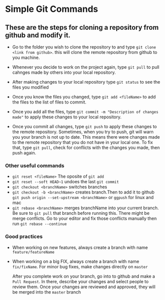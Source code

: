 # Simple Git Commands

## These are the steps for cloning a repository from github and modify it.
- Go to the folder you wish to clone the repository to and type `git clone <link from github>`. this will clone the remote repository from github to you machine.

- Whenever you decide to work on the project again, type `git pull` to pull cahnges made by others into your local repository.

- After making changes to your local repository type `git status` to see the files you modified
- Once you know the files you changed, type `git add <fileName>` to add the files to the list of files to commit.
- Once you add all the files, type `git commit -m "Description of changes made"` to apply these changes to your local repository.
- Once you commit all changes, type `git push` to apply these changes to the remote repository. Sometimes, when you try to push, git will warn you your branch is not up to date. This means there were changes made to the remote repository that you do not have in your local one. To fix that, type `git pull`, check for conflicts with the changes you made, then push again.

### Other useful commands
- `git reset <fileName>` The oposite of `git add`
- `git reset --soft HEAD~1` undoes the last `git commit`
- `git checkout <branchName>` switches branches
- `git checkout -b <branchName>` creates branch.Then to add it to github `git push origin --set-upstream <branchName>` or `ggpush` for linux and mac
- `git rebase <branchName>` merges branchName into your current branch. Be sure to `git pull` that branch before running this. There might be merge conflicts. Go to your editor and fix those conflicts manually then run `git rebase --continue`

### Good practices

- When working on new features, always create a branch with name `feature/featureName`
- When working on a big FIX, always create a branch with name `fix/fixName`. For minor bug fixes, make changes directly on `master`

    After you complete work on your branch, go into to github and make a `Pull Request`. 
    In there, describe your changes and select people to review them.
    Once your changes are reviewed and approved, they will be merged into the `master` branch
